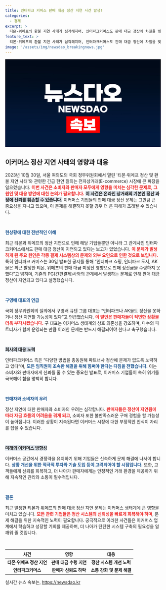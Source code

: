 ```yaml
---
title: 인터파크 커머스 판매 대금 정산 지연 사건 발생!
categories:
  - 경제
excerpt: >
  티몬·위메프의 환불 지연 사태가 심각해지며, 인터파크커머스도 판매 대금 정산에 차질을 빚고 있습니다. 이커머스 업계의 혼란 속에서 각 기업의 대응이 주목받고 있습니다. 클릭해 자세한 내용을 확인하세요!
feature_text: >
  티몬·위메프의 환불 지연 사태가 심각해지며, 인터파크커머스도 판매 대금 정산에 차질을 빚고 있습니다. 이커머스 업계의 혼란 속에서 각 기업의 대응이 주목받고 있습니다. 클릭해 자세한 내용을 확인하세요!
image: '/assets/img/newsdao_breakingnews.jpg'
---
```


<p><img src="/assets/img/newsdao_breakingnews.jpg" alt="bookingtag 속보" /></p>

<h2 data-ke-size="size26">이커머스 정산 지연 사태의 영향과 대응</h2>

<p data-ke-size="size16">2023년 10월 30일, 서울 여의도의 국회 정무위원회에서 열린 '티몬·위메프 정산 및 환불 지연 사태'와 관련한 긴급 현안 질의는 전자상거래(E-commerce) 시장에 큰 파장을 일으켰습니다. <b><span style="color: #ee2323;">이번 사건은 소비자와 판매자 모두에게 영향을 미치는 심각한 문제로, 그 원인 및 대응 방안에 대한 논의가 필요합니다.</span></b> <b><span style="background-color: #21538527;">이 사건은 온라인 상거래의 기본인 정산 과정에 신뢰를 훼손할 수 있습니다.</span></b> 이커머스 기업들의 판매 대금 정산 문제는 그만큼 큰 중요성을 지니고 있으며, 이 문제를 해결하지 못할 경우 더 큰 피해가 초래될 수 있습니다.</p>

<p data-ke-size="size16">&nbsp;</p>

<p><b><span style="color: #1a5490;">현상황에 대한 전반적인 이해</span></b></p>

<p data-ke-size="size16">최근 티몬과 위메프의 정산 지연으로 인해 해당 기업들뿐만 아니라 그 관계사인 인터파크커머스에서도 판매 대금 정산이 지연되고 있다는 보고가 있었습니다. <b><span style="color: #ee2323;">이 문제가 발생하게 된 주요 원인은 각종 결제 시스템상의 문제와 외부 요인으로 인한 것으로 보입니다.</span></b> 특히 인터파크 커머스는 30일 발표한 공지를 통해 “인터파크 쇼핑, 인터파크 도서, AK몰은 최근 발생한 티몬, 위메프의 판매 대금 미정산 영향으로 판매 정산금을 수령하지 못했다”고 밝히며, 기존의 PG(간편결제)사와의 관계에서 발생하는 문제로 인해 판매 대금 정산이 지연되고 있다고 설명했습니다.</p>

<p data-ke-size="size16">&nbsp;</p>

<p><b><span style="color: #1a5490;">구영배 대표의 언급</span></b></p>

<p data-ke-size="size16">국회 정무위원회의 질의에서 구영배 큐텐 그룹 대표는 “인터파크나 AK몰도 정산을 못하거나 정산 지연할 가능성이 있다”고 언급했습니다. <b><span style="color: #ee2323;">이 발언은 판매자들이 직면한 상황을 더욱 부각시켰습니다.</span></b> 구 대표는 이커머스 생태계의 상호 의존성을 강조하며, 다수의 파트너사가 함께 운영되는 만큼 이러한 문제는 반드시 해결되어야 한다고 촉구했습니다.</p>

<p data-ke-size="size16">&nbsp;</p>

<p><b><span style="background-color: #21538527;">회사의 대응 노력</span></b></p>

<p data-ke-size="size16">인터파크커머스 측은 “다양한 방법을 총동원해 파트너사 정산에 문제가 없도록 노력하고 있다”며, <b><span style="color: #1a5490;">모든 임직원이 조속한 해결을 위해 힘써야 한다는 다짐을 전했습니다.</span></b> 이는 소비자와 판매자에게 신뢰를 줄 수 있는 중요한 발표로, 이커머스 기업들이 속히 위기를 극복해야 함을 명백히 합니다.</p>

<p data-ke-size="size16">&nbsp;</p>

<p><b><span style="color: #1a5490;">판매자와 소비자의 우려</span></b></p>

<p data-ke-size="size16">정산 지연에 대한 판매자와 소비자의 우려는 심각합니다. <b><span style="color: #ee2323;">판매자들은 정산이 지연됨에 따라 자금 흐름의 어려움을 겪게 되고</span></b>, 소비자 또한 불만족스러운 구매 경험을 할 가능성이 높아집니다. 이러한 상황이 지속된다면 이커머스 시장에 대한 부정적인 인식이 자리를 잡을 수 있습니다.</p>

<p data-ke-size="size16">&nbsp;</p>

<p><b><span style="background-color: #21538527;">미래의 이커머스 방향성</span></b></p>

<p data-ke-size="size16">이커머스 공간에서 경쟁력을 유지하기 위해 기업들은 신속하게 문제 해결에 나서야 합니다. <b><span style="color: #1a5490;">상황 개선을 위한 적극적 투자와 기술 도입 등이 고려되어야 할 시점입니다.</span></b> 또한, 고객들에게 신뢰를 회복하고, 더 나아가 판매자에게는 안정적인 거래 환경을 제공하기 위해 지속적인 관리와 소통이 필수적입니다.</p>

<p data-ke-size="size16">&nbsp;</p>

<p><b><span style="color: #1a5490;">결론</span></b></p>

<p data-ke-size="size16">최근 발생한 티몬과 위메프의 판매 대금 정산 지연 문제는 이커머스 생태계에 큰 영향을 미치고 있습니다. <b><span style="color: #ee2323;">모든 관련 기업들은 정산 시스템의 신뢰성을 빠르게 회복해야 하며</span></b>, 문제 해결을 위한 지속적인 노력이 필요합니다. 궁극적으로 이러한 사건들은 이커머스 업계에서 학습하고 성장할 기회를 제공하며, 더 나아가 탄탄한 시스템 구축의 필요성을 일깨워 줄 것입니다.</p>

<p data-ke-size="size16">&nbsp;</p>

<table style="width: 100%; border-collapse: collapse;">
    <thead>
        <tr>
            <th style="text-align: center;"><b>사건</b></th>
            <th style="text-align: center;"><b>영향</b></th>
            <th style="text-align: center;"><b>대응</b></th>
        </tr>
    </thead>
    <tbody>
        <tr>
            <td style="text-align: center;"><b>티몬·위메프 정산 지연</b></td>
            <td style="text-align: center;"><b>판매 대금 수령 지연</b></td>
            <td style="text-align: center;"><b>정산 시스템 개선 노력</b></td>
        </tr>
        <tr>
            <td style="text-align: center;"><b>인터파크커머스</b></td>
            <td style="text-align: center;"><b>판매자 신뢰도 하락</b></td>
            <td style="text-align: center;"><b>소통 강화 및 문제 해결</b></td>
        </tr>
    </tbody>
</table> 

<p data-ke-size="size16"></p>
실시간 뉴스 속보는, <a href="https://newsdao.kr" rel="dofollow">https://newsdao.kr</a>



